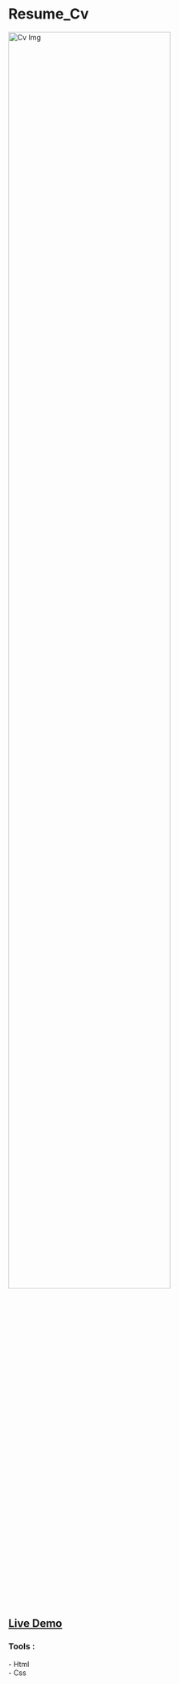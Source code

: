 # Resume_Cv
<img src="https://user-images.githubusercontent.com/102685868/220218660-b89123d9-7836-4d51-817d-96b7b4ac715e.png" alt="Cv Img" width=80% >
<h2><a href="https://islam-resume.netlify.app/">Live Demo</a></h2>
<h3>Tools :</h3>
- Html<br>
- Css<br>
